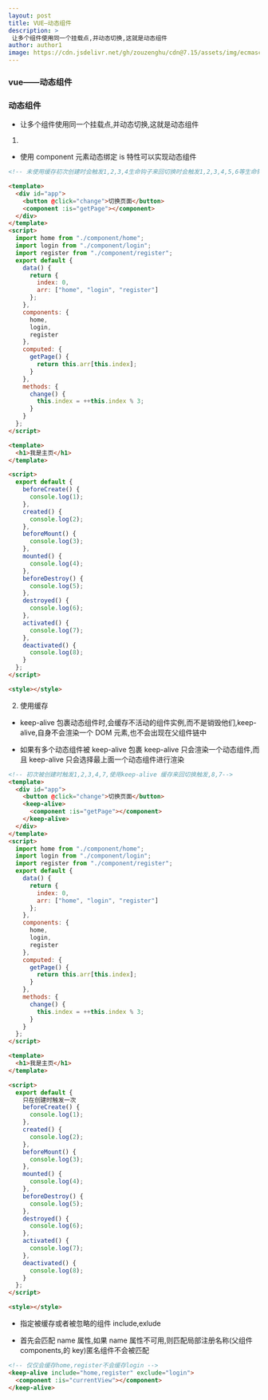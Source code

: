 ```yaml
---
layout: post
title: VUE—动态组件
description: >
 让多个组件使用同一个挂载点,并动态切换,这就是动态组件
author: author1
image: https://cdn.jsdelivr.net/gh/zouzenghu/cdn@7.15/assets/img/ecmascript/v2-3e43f0767c79fb0c71770127c4c3675c_1200x500.jpg
---
```

### vue——动态组件
### 动态组件

- 让多个组件使用同一个挂载点,并动态切换,这就是动态组件

1. <component is="component"><component>

- 使用 component 元素动态绑定 is 特性可以实现动态组件

```html
<!-- 未使用缓存初次创建时会触发1,2,3,4生命钩子来回切换时会触发1,2,3,4,5,6等生命钩子 -->

<template>
  <div id="app">
    <button @click="change">切换页面</button>
    <component :is="getPage"></component>
  </div>
</template>
<script>
  import home from "./component/home";
  import login from "./component/login";
  import register from "./component/register";
  export default {
    data() {
      return {
        index: 0,
        arr: ["home", "login", "register"]
      };
    },
    components: {
      home,
      login,
      register
    },
    computed: {
      getPage() {
        return this.arr[this.index];
      }
    },
    methods: {
      change() {
        this.index = ++this.index % 3;
      }
    }
  };
</script>
```

```html
<template>
  <h1>我是主页</h1>
</template>

<script>
  export default {
    beforeCreate() {
      console.log(1);
    },
    created() {
      console.log(2);
    },
    beforeMount() {
      console.log(3);
    },
    mounted() {
      console.log(4);
    },
    beforeDestroy() {
      console.log(5);
    },
    destroyed() {
      console.log(6);
    },
    activated() {
      console.log(7);
    },
    deactivated() {
      console.log(8);
    }
  };
</script>

<style></style>
```

2. 使用<keep-alive></keep-alive>缓存

- keep-alive 包裹动态组件时,会缓存不活动的组件实例,而不是销毁他们,keep-alive,自身不会渲染一个 DOM 元素,也不会出现在父组件链中

* 如果有多个动态组件被 keep-alive 包裹 keep-alive 只会渲染一个动态组件,而且 keep-alive 只会选择最上面一个动态组件进行渲染

```html
<!-- 初次被创建时触发1,2,3,4,7,使用keep-alive 缓存来回切换触发,8,7-->
<template>
  <div id="app">
    <button @click="change">切换页面</button>
    <keep-alive>
      <component :is="getPage"></component>
    </keep-alive>
  </div>
</template>
<script>
  import home from "./component/home";
  import login from "./component/login";
  import register from "./component/register";
  export default {
    data() {
      return {
        index: 0,
        arr: ["home", "login", "register"]
      };
    },
    components: {
      home,
      login,
      register
    },
    computed: {
      getPage() {
        return this.arr[this.index];
      }
    },
    methods: {
      change() {
        this.index = ++this.index % 3;
      }
    }
  };
</script>
```

```html
<template>
  <h1>我是主页</h1>
</template>

<script>
  export default {
    只在创建时触发一次
    beforeCreate() {
      console.log(1);
    },
    created() {
      console.log(2);
    },
    beforeMount() {
      console.log(3);
    },
    mounted() {
      console.log(4);
    },
    beforeDestroy() {
      console.log(5);
    },
    destroyed() {
      console.log(6);
    },
    activated() {
      console.log(7);
    },
    deactivated() {
      console.log(8);
    }
  };
</script>

<style></style>
```

- 指定被缓存或者被忽略的组件 include,exlude

* 首先会匹配 name 属性,如果 name 属性不可用,则匹配局部注册名称(父组件 components,的 key)匿名组件不会被匹配

```html
<!-- 仅仅会缓存home,register不会缓存login -->
<keep-alive include="home,register" exclude="login">
  <component :is="currentView"></component>
</keep-alive>
```

